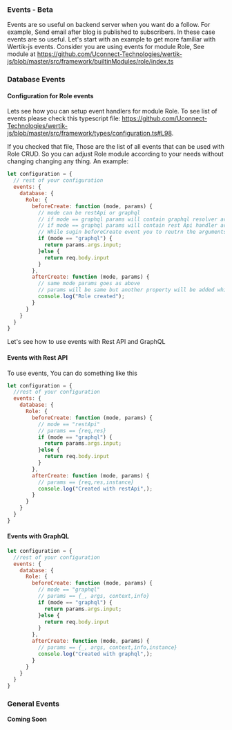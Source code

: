 ### Events - Beta

Events are so useful on backend server when you want do a follow. For example, Send email after blog is published to subscribers. In these case events are so useful. Let's start with an example to get more familiar with Wertik-js events. Consider you are using events for module Role, See module at https://github.com/Uconnect-Technologies/wertik-js/blob/master/src/framework/builtinModules/role/index.ts


### Database Events

#### Configuration for Role events

Lets see how you can setup event handlers for module Role. To see list of events please check this typescript file: https://github.com/Uconnect-Technologies/wertik-js/blob/master/src/framework/types/configuration.ts#L98.

If you checked that file, Those are the list of all events that can be used with Role CRUD. So you can adjust Role module according to your needs without changing changing any thing. An example:

```javascript
let configuration = {
  // rest of your configuration
  events: {
    database: {
      Role: {
        beforeCreate: function (mode, params) {
          // mode can be restApi or graphql
          // if mode == graphql params will contain graphql resolver arguments {parent, args, context, info}
          // if mode == graphql params will contain rest Api handler arguments {req, res}
          // While sugin beforeCreate event you to reutrn the arguments that is going to be used, like
          if (mode == "graphql") {
            return params.args.input;
          }else {
            return req.body.input
          }
        },
        afterCreate: function (mode, params) {
          // same mode params goes as above
          // params will be same but another property will be added which will be instance that is created.
          console.log("Role created");
        }
      }
    }
  }
}
```

 Let's see how to use events with Rest API and GraphQL

#### Events with Rest API

To use events, You can do something like this

```javascript
let configuration = {
  //rest of your configuration
  events: {
    database: {
      Role: {
        beforeCreate: function (mode, params) {
          // mode == "restApi"
          // params == {req,res}
          if (mode == "graphql") {
            return params.args.input;
          }else {
            return req.body.input
          }
        },
        afterCreate: function (mode, params) {
          // params == {req,res,instance}
          console.log("Created with restApi",);
        }
      }
    }
  }
}
```

#### Events with GraphQL


```javascript
let configuration = {
  //rest of your configuration
  events: {
    database: {
      Role: {
        beforeCreate: function (mode, params) {
          // mode == "graphql"
          // params == {_, args, context,info}
          if (mode == "graphql") {
            return params.args.input;
          }else {
            return req.body.input
          }
        },
        afterCreate: function (mode, params) {
          // params == {_, args, context,info,instance}
          console.log("Created with graphql",);
        }
      }
    }
  }
}
```


### General Events

**Coming Soon**